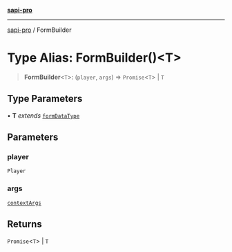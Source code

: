 [**sapi-pro**](../README.md)

***

[sapi-pro](../globals.md) / FormBuilder

# Type Alias: FormBuilder()\<T\>

> **FormBuilder**\<`T`\>: (`player`, `args`) => `Promise`\<`T`\> \| `T`

## Type Parameters

• **T** *extends* [`formDataType`](formDataType.md)

## Parameters

### player

`Player`

### args

[`contextArgs`](../interfaces/contextArgs.md)

## Returns

`Promise`\<`T`\> \| `T`
